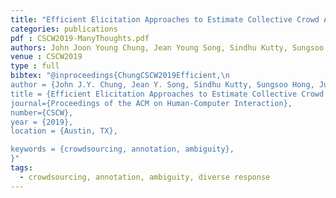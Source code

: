 ```yaml
---
title: "Efficient Elicitation Approaches to Estimate Collective Crowd Answers"
categories: publications
pdf : CSCW2019-ManyThoughts.pdf
authors: John Joon Young Chung, Jean Young Song, Sindhu Kutty, Sungsoo (Ray) Hong, Juho Kim, Walter S. Lasecki
venue : CSCW2019
type : full
bibtex: "@inproceedings{ChungCSCW2019Efficient,\n
author = {John J.Y. Chung, Jean Y. Song, Sindhu Kutty, Sungsoo Hong, Juho Kim, and Walter S. Lasecki},
title = {Efficient Elicitation Approaches to Estimate Collective Crowd Answers},
journal={Proceedings of the ACM on Human-Computer Interaction},
number={CSCW},
year = {2019},
location = {Austin, TX},

keywords = {crowdsourcing, annotation, ambiguity},
}" 
tags:
  - crowdsourcing, annotation, ambiguity, diverse response
---
```

